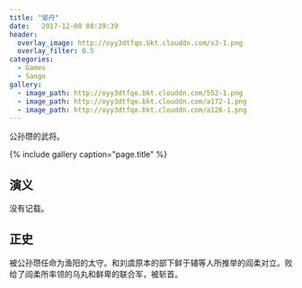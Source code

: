 ```yaml
---
title: "邹丹"
date:   2017-12-08 08:39:39
header:
  overlay_image: http://oyy3dtfqo.bkt.clouddn.com/s3-1.png
  overlay_filter: 0.5
categories:
  - Games
  - Sango
gallery:
  - image_path: http://oyy3dtfqo.bkt.clouddn.com/552-1.png
  - image_path: http://oyy3dtfqo.bkt.clouddn.com/a172-1.png
  - image_path: http://oyy3dtfqo.bkt.clouddn.com/a126-1.png
---
```


公孙瓒的武将。

{% include gallery caption="page.title" %}

## 演义

没有记载。

## 正史

被公孙瓒任命为渔阳的太守。和刘虞原本的部下鲜于辅等人所推举的阎柔对立。败给了阎柔所率领的乌丸和鲜卑的联合军，被斩首。